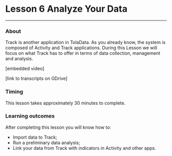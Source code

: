 # Lesson 6 Analyze Your Data

---

### About

Track is another application in TolaData. As you already know, the system is composed of Activity and Track applications. During this Lesson we will focus on what Track has to offer in terms of data collection, management and analysis.

\[embedded video\]

\[link to transcripts on GDrive\]

### Timing

This lesson takes approximately 30 minutes to complete.

### Learning outcomes

After completing this lesson you will know how to:

* Import data to Track;
* Run a preliminary data analysis;
* Link your data from Track with indicators in Activity and other apps.

## 

## 



